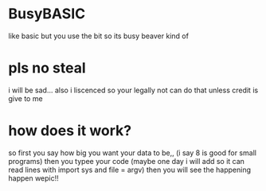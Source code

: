 # BusyBASIC
like basic but you use the bit so its busy beaver kind of
# pls no steal
i will be sad... also i liscenced so your legally not can do that unless credit is give to me
# how does it work?
so first you say how big you want your data to be,, (i say 8 is good for small programs)
then you typee your code (maybe one day i will add so it can read lines with import sys and file = argv)
then you will see the happening happen
wepic!!
